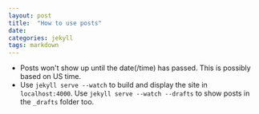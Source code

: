 ```yaml
---
layout: post
title:  "How to use posts"
date:   
categories: jekyll
tags: markdown
---
```



- Posts won't show up until the date(/time) has passed. This is possibly based on US time.
- Use `jekyll serve --watch` to build and display the site in `localhost:4000`. Use `jekyll serve --watch --drafts` to show posts in the `_drafts` folder too.